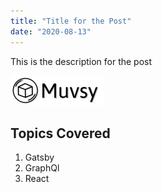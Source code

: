 ```yaml
---
title: "Title for the Post"
date: "2020-08-13"
---
```


This is the description for the post

![Grass](./grass.png)

## Topics Covered

1. Gatsby
2. GraphQl
3. React